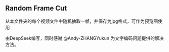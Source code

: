 ## Random Frame Cut
从本文件夹的每个视频文件中随机抽取一帧，并保存为jpg格式，可作为预览图使用

由DeepSeek编写，同时感谢 @Andy-ZHANGYukun 为文字编码问题提供的解决方法。